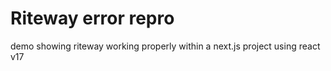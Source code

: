 # Riteway error repro
demo showing riteway working properly within a next.js project using react v17

